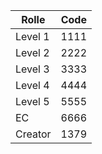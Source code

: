 | Rolle   | Code |
| ------- | ---- |
| Level 1 | 1111 |
| Level 2 | 2222 |
| Level 3 | 3333 |
| Level 4 | 4444 |
| Level 5 | 5555 |
| EC      | 6666 |
| Creator | 1379 |
